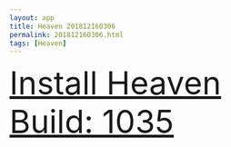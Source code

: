 ```yaml
---
layout: app
title: Heaven 201812160306
permalink: 201812160306.html
tags: [Heaven]
---
```

<div class="pure-g">
    <div class="pure-u-1-1" style="font-size: 4em">
        <a class="pure-button-primary" href="itms-services://?action=download-manifest&url=https%3A%2F%2Flitsungyisigono.github.io%2FTestScript%2Fmanifests%2F201812160306.plist"><i class="fa fa-download" aria-hidden="true"></i>Install Heaven Build: 1035</a>
    </div>
</div>